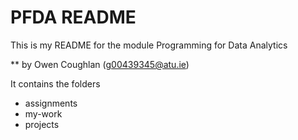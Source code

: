 # PFDA README

This is my README for the module Programming for Data Analytics

** by Owen Coughlan (g00439345@atu.ie)

It contains the folders
- assignments
- my-work
- projects
